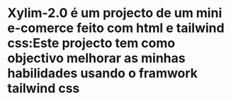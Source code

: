 # Xylim-2.0 é um projecto de um mini e-comerce feito com html e tailwind css:Este projecto tem como objectivo melhorar as minhas habilidades usando o framwork tailwind css
